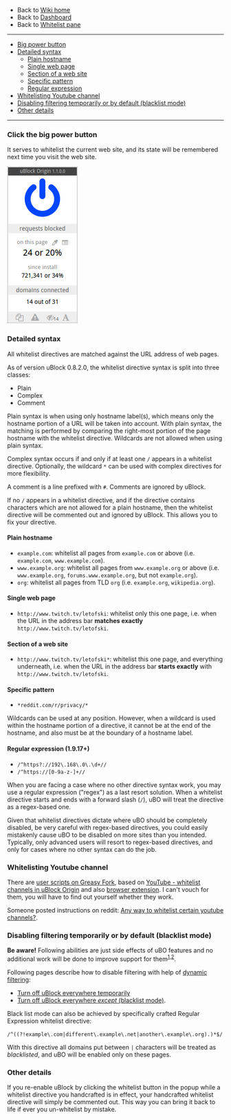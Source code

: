 - Back to [Wiki home](./)
- Back to [Dashboard](./Dashboard)
- Back to [Whitelist pane](./Dashboard:-Whitelist)

***
 - [Big power button](#click-the-big-power-button)
 - [Detailed syntax](#detailed-syntax)
    - [Plain hostname](#plain-hostname)
    - [Single web page](#single-web-page)
    - [Section of a web site](#section-of-a-web-site)
    - [Specific pattern](#specific-pattern)
    - [Regular expression](#regular-expression-1917)
 - [Whitelisting Youtube channel](#whitelisting-youtube-channel)
 - [Disabling filtering temporarily or by default (blacklist mode)](#disabling-filtering-temporarily-or-by-default-blacklist-mode)
 - [Other details](#other-details)

***

### Click the big power button
It serves to whitelist the current web site, and its state will be remembered next time you visit the web site.

![uBlock's popup](https://raw.githubusercontent.com/gorhill/uBlock/master/doc/img/popup-1.png)

### Detailed syntax

All whitelist directives are matched against the URL address of web pages.

As of version uBlock 0.8.2.0, the whitelist directive syntax is split into three classes:
- Plain
- Complex
- Comment

Plain syntax is when using only hostname label(s), which means only the hostname portion of a URL will be taken into account.  With plain syntax, the matching is performed by comparing the right-most portion of the page hostname with the whitelist directive.  Wildcards are not allowed when using plain syntax.

Complex syntax occurs if and only if at least one `/` appears in a whitelist directive.  Optionally, the wildcard `*` can be used with complex directives for more flexibility.

A comment is a line prefixed with `#`.  Comments are ignored by uBlock.

If no `/` appears in a whitelist directive, and if the directive contains characters which are not allowed for a plain hostname, then the whitelist directive will be commented out and ignored by uBlock.  This allows you to fix your directive.

#### Plain hostname

- `example.com`: whitelist all pages from `example.com` or above (i.e. `example.com`, `www.example.com`).
- `www.example.org`: whitelist all pages from `www.example.org` or above (i.e. `www.example.org`, `forums.www.example.org`, but not `example.org`).
- `org`: whitelist all pages from TLD `org` (i.e. `example.org`, `wikipedia.org`).

#### Single web page

- `http://www.twitch.tv/letofski`: whitelist only this one page, i.e. when the URL in the address bar **matches exactly** `http://www.twitch.tv/letofski`.

#### Section of a web site

 - `http://www.twitch.tv/letofski*`: whitelist this one page, and everything underneath, i.e. when the URL in the address bar **starts exactly** with `http://www.twitch.tv/letofski`.

#### Specific pattern

- `*reddit.com/r/privacy/*`

Wildcards can be used at any position. However, when a wildcard is used within the hostname portion of a directive, it cannot be at the end of the hostname, and also must be at the boundary of a hostname label.

#### Regular expression (1.9.17+)

- `/^https?://192\.168\.0\.\d+//`
- `/^https://[0-9a-z-]+//`

When you are facing a case where no other directive syntax work, you may use a regular expression ("regex") as a last resort solution. When a whitelist directive starts and ends with a forward slash (`/`), uBO will treat the directive as a regex-based one.

Given that whitelist directives dictate where uBO should be completely disabled, be very careful with regex-based directives, you could easily mistakenly cause uBO to be disabled on more sites than you intended. Typically, only advanced users will resort to regex-based directives, and only for cases where no other syntax can do the job.

### Whitelisting Youtube channel

There are [user scripts on Greasy Fork](https://greasyfork.org/en/scripts?q=YouTube+whitelist+channels+in+uBlock+Origin&sort=updated), based on [YouTube - whitelist channels in uBlock Origin](https://greasyfork.org/en/scripts/13226-youtube-whitelist-channels-in-ublock-origin) and also [browser extension](https://github.com/x0a/YouTube-Channel-Whitelist-for-uBlock-Origin#youtube-channel-whitelist-for-ublock-origin). I can't vouch for them, you will have to find out yourself whether they work.

Someone posted instructions on reddit: [Any way to whitelist certain youtube channels?](https://www.reddit.com/r/ublock/comments/4x4jol/any_way_to_whitelist_certain_youtube_channels/).

### Disabling filtering temporarily or by default (blacklist mode)

**Be aware!** Following abilities are just side effects of uBO features and no additional work will be done to improve support for them<sup>[1](https://github.com/uBlockOrigin/uBlock-issues/issues/91#issuecomment-400282591),[2](https://github.com/uBlockOrigin/uBlock-issues/issues/586#issuecomment-494021002)</sup>.

Following pages describe how to disable filtering with help of [dynamic filtering](./Dynamic-filtering):
 - [Turn off uBlock everywhere temporarily](./Dynamic-filtering:-turn-off-uBlock-everywhere)
 - [Turn off uBlock everywhere _except_ (blacklist mode)](./Dynamic-filtering:-turn-off-uBlock-everywhere-except).

Black list mode can also be achieved by specifically crafted Regular Expression whitelist directive:

    /^((?!example\.com|different\.example\.net|another\.example\.org).)*$/

With this directive all domains put between `|` characters will be treated as _blacklisted_, and uBO will be enabled only on these pages.


### Other details

If you re-enable uBlock by clicking the whitelist button in the popup while a whitelist directive you handcrafted is in effect, your handcrafted whitelist directive will simply be commented out. This way you can bring it back to life if ever you un-whitelist by mistake.